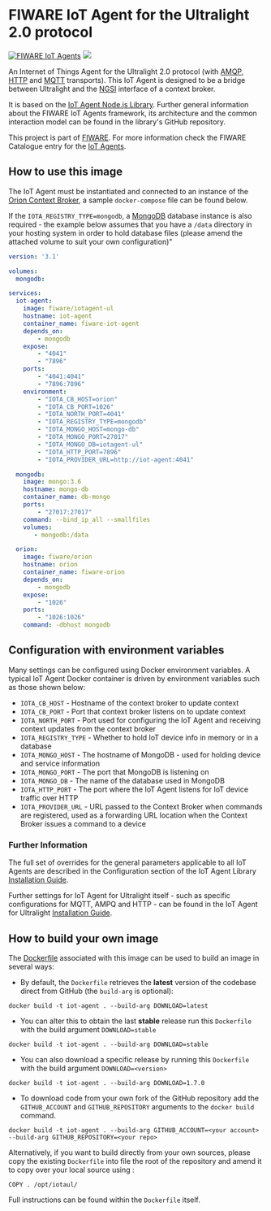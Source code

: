 # FIWARE IoT Agent for the Ultralight 2.0 protocol

[![FIWARE IoT Agents](https://nexus.lab.fiware.org/repository/raw/public/badges/chapters/iot-agents.svg)](https://www.fiware.org/developers/catalogue/)
[![](https://nexus.lab.fiware.org/repository/raw/public/badges/stackoverflow/iot-agents.svg)](https://stackoverflow.com/questions/tagged/fiware+iot)

An Internet of Things Agent for the Ultralight 2.0 protocol (with
[AMQP](https://www.amqp.org/), [HTTP](https://www.w3.org/Protocols/) and
[MQTT](https://mqtt.org/) transports). This IoT Agent is designed to be a bridge
between Ultralight and the
[NGSI](https://swagger.lab.fiware.org/?url=https://raw.githubusercontent.com/Fiware/specifications/master/OpenAPI/ngsiv2/ngsiv2-openapi.json)
interface of a context broker.

It is based on the
[IoT Agent Node.js Library](https://github.com/telefonicaid/iotagent-node-lib).
Further general information about the FIWARE IoT Agents framework, its
architecture and the common interaction model can be found in the library's
GitHub repository.

This project is part of [FIWARE](https://www.fiware.org/). For more information
check the FIWARE Catalogue entry for the
[IoT Agents](https://github.com/Fiware/catalogue/tree/master/iot-agents).

## How to use this image

The IoT Agent must be instantiated and connected to an instance of the [Orion Context Broker](https://fiware-orion.readthedocs.io/en/latest/), a sample `docker-compose` file can be found below.

If the `IOTA_REGISTRY_TYPE=mongodb`, a [MongoDB](https://www.mongodb.com/) database instance
is also required - the example below assumes that you
have a `/data` directory in your hosting system in order to hold database
files (please amend the attached volume to suit your own configuration)"

```yml
version: '3.1'

volumes:
  mongodb:

services:
  iot-agent:
    image: fiware/iotagent-ul
    hostname: iot-agent
    container_name: fiware-iot-agent
    depends_on:
        - mongodb
    expose:
        - "4041"
        - "7896"
    ports:
        - "4041:4041"
        - "7896:7896"
    environment:
        - "IOTA_CB_HOST=orion"
        - "IOTA_CB_PORT=1026"
        - "IOTA_NORTH_PORT=4041"
        - "IOTA_REGISTRY_TYPE=mongodb"
        - "IOTA_MONGO_HOST=mongo-db"
        - "IOTA_MONGO_PORT=27017"
        - "IOTA_MONGO_DB=iotagent-ul"
        - "IOTA_HTTP_PORT=7896"
        - "IOTA_PROVIDER_URL=http://iot-agent:4041"

  mongodb:
    image: mongo:3.6
    hostname: mongo-db
    container_name: db-mongo
    ports:
        - "27017:27017"
    command: --bind_ip_all --smallfiles
    volumes:
       - mongodb:/data

  orion:
    image: fiware/orion
    hostname: orion
    container_name: fiware-orion
    depends_on:
        - mongodb
    expose:
        - "1026"
    ports:
        - "1026:1026"
    command: -dbhost mongodb
```


## Configuration with environment variables

Many settings can be configured using Docker environment variables. A typical IoT Agent
Docker container is driven by environment variables such as those shown below:

* `IOTA_CB_HOST`  - Hostname of the context broker to update context
* `IOTA_CB_PORT`  - Port that context broker listens on to update context
* `IOTA_NORTH_PORT` - Port used for configuring the IoT Agent and receiving context 
  updates from the context broker
* `IOTA_REGISTRY_TYPE` - Whether to hold IoT device info in memory or in a database
* `IOTA_MONGO_HOST` - The hostname of MongoDB - used for holding device and service
  information
* `IOTA_MONGO_PORT` - The port that MongoDB is listening on
* `IOTA_MONGO_DB` - The name of the database used in MongoDB
* `IOTA_HTTP_PORT` - The port where the IoT Agent listens for IoT device traffic over HTTP
* `IOTA_PROVIDER_URL` - URL passed to the Context Broker when commands are registered,
  used as a forwarding URL location when the Context Broker issues a command to a device

### Further Information

The full set of overrides for the general parameters applicable to all IoT Agents are 
described in the Configuration section of the IoT Agent Library
[Installation Guide](https://iotagent-node-lib.readthedocs.io/en/latest/installationguide/index.html#configuration).

Further settings for IoT Agent for Ultralight itself - such as specific configurations
for MQTT, AMPQ and HTTP - can be found in the IoT Agent for Ultralight
[Installation Guide](https://fiware-iotagent-ul.readthedocs.io/en/latest/installationguide/index.html#configuration).

## How to build your own image

The [Dockerfile](https://github.com/telefonicaid/iotagent-ul/blob/master/docker/Dockerfile)
associated with this image can be used to build an image in several ways:

* By default, the `Dockerfile` retrieves the **latest** version of the codebase direct
from GitHub (the `build-arg` is optional):

```console
docker build -t iot-agent . --build-arg DOWNLOAD=latest
```

* You can alter this to obtain the last **stable** release run this `Dockerfile` with the build
  argument `DOWNLOAD=stable`

```console
docker build -t iot-agent . --build-arg DOWNLOAD=stable
```

* You can also download a specific release by running this `Dockerfile` with the build
  argument `DOWNLOAD=<version>`

```console
docker build -t iot-agent . --build-arg DOWNLOAD=1.7.0
```

* To download code from your own fork of the GitHub repository add the `GITHUB_ACCOUNT`
  and `GITHUB_REPOSITORY` arguments to the `docker build` command.

```console
docker build -t iot-agent . --build-arg GITHUB_ACCOUNT=<your account> --build-arg GITHUB_REPOSITORY=<your repo>
```

Alternatively, if you want to build directly from your own sources, please copy the existing
`Dockerfile` into file the root of the repository and amend it to copy over your local source using :

```
COPY . /opt/iotaul/
```

Full instructions can be found within the `Dockerfile` itself.
